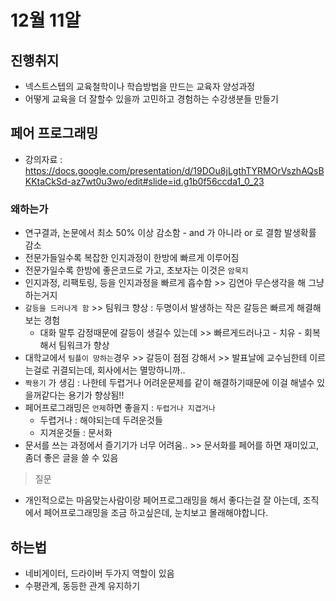 # 12월 11알

## 진행취지
- 넥스트스텝의 교육철학이나 학습방법을 만드는 교육자 양성과정
- 어떻게 교육을 더 잘할수 있을까 고민하고 경험하는 수강생분들 만들기

## 페어 프로그래밍

- 강의자료 : https://docs.google.com/presentation/d/19DOu8jLgthTYRMOrVszhAQsBKKtaCkSd-az7wt0u3wo/edit#slide=id.g1b0f56ccda1_0_23

### 왜하는가
- 연구결과, 논문에서 최소 50% 이상 감소함 - and 가 아니라  or 로 결함 발생확률 감소
- 전문가들일수록 복잡한 인지과정이 한방에 빠르게 이루어짐
- 전문가일수록 한방에 좋은코드로 가고, 초보자는 이것은 `암묵지` 
- 인지과정, 리팩토링, 등을 인지과정을 빠르게 흡수함 >> 김연아 무슨생각을 해 그냥 하는거지
- `갈등을 드러나게 함` >> 팀워크 향상 : 두명이서 발생하는 작은 갈등은 빠르게 해결해보는 경험
  - 대화 말투 감정때문에 갈등이 생길수 있는데 >> 빠르게드러나고 - 치유 - 회복 해서 팀워크가 향상
- 대학교에서 `팀플이 망하는`경우 >> 갈등이 점점 강해서 >> 발표날에 교수님한테 이르는걸로 귀결되는데, 회사에서는 멸망하니까..
- `짝용기` 가 생김 : 나한테 두렵거나 어려운문제를 같이 해결하기때문에 이걸 해낼수 있을꺼같다는 용기가 향상됨!!
- 페어프로그래밍은 `언제`하면 좋을지 : `두렵거나 지겹거나`
  - 두렵거나 : 해야되는데 두려운것들
  - 지겨운것들 : 문서화
- 문서를 쓰는 과정에서 즐기기가 너무 어려움.. >> 문서화를 페어를 하면 재미있고, 좀더 좋은 글을 쓸 수 있음
> 질문
- 개인적으로는 마음맞는사람이랑 페어프로그래밍을 해서 좋다는걸 잘 아는데, 조직에서 페어프로그래밍을 조금 하고싶은데, 눈치보고 몰래해야합니다. 

## 하는법
- 네비게이터, 드라이버 두가지 역할이 있음
- 수평관계, 동등한 관계 유지하기
